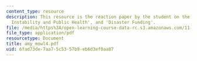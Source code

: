 ```yaml
---
content_type: resource
description: This resource is the reaction paper by the student on the topics 'Climate
  Instability and Public Health', and 'Disaster Funding'.
file: /media/https%3A/open-learning-course-data-rc.s3.amazonaws.com/11-941-disaster-vulnerability-and-resilience-spring-2005/6fad73de7aa75c5357b9eb6d3ef0aa87_amy_mowl4.pdf
file_type: application/pdf
resourcetype: Document
title: amy_mowl4.pdf
uid: 6fad73de-7aa7-5c53-57b9-eb6d3ef0aa87
---
```

